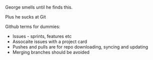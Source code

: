 George smells until he finds this.

Plus he sucks at Git

Github terms for dummies:

- Issues - sprints, features etc
- Assocaite issues with a project card
- Pushes and pulls are for repo downloading, syncing and updating
- Merging branches should be avoided 
